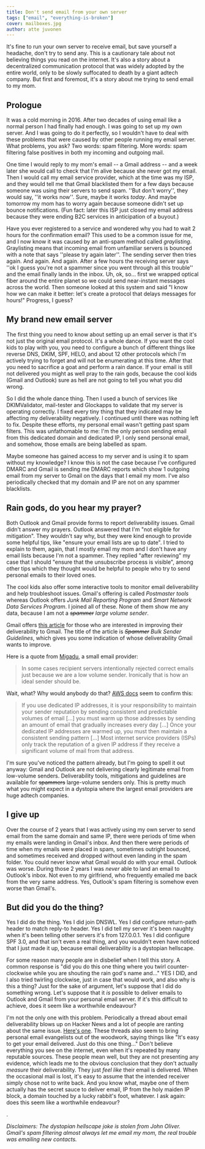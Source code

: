 ```yaml
---
title: Don't send email from your own server
tags: ["email", "everything-is-broken"]
cover: mailboxes.jpg
author: atte juvonen
---
```


It's fine to run your own server to receive email, but save yourself a headache, don't try to send any. This is a cautionary tale about not believing things you read on the internet. It's also a story about a decentralized communication protocol that was widely adopted by the entire world, only to be slowly suffocated to death by a giant adtech company. But first and foremost, it's a story about me trying to send email to my mom.

<re-img
    src="mailboxes.jpg"
    title="Photo by Mathyas Kurmann on Unsplash"
    href="https://unsplash.com/photos/fb7yNPbT0l8"
    >
</re-img>

## Prologue

It was a cold morning in 2016. After two decades of using email like a normal person I had finally had enough. I was going to set up my own server. And I was going to do it perfectly, so I wouldn't have to deal with these problems that were caused by other people running my email server. What problems, you ask? Two words: spam filtering. More words: spam filtering false positives in both my incoming and outgoing mail.

One time I would reply to my mom's email -- a Gmail address -- and a week later she would call to check that I'm alive because she never got my email. Then I would call my email service provider, which at the time was my ISP, and they would tell me that Gmail blacklisted them for a few days because someone was using their servers to send spam. ''But don't worry'', they would say, ''it works now''. Sure, maybe it works _today_. And maybe tomorrow my mom has to worry again because someone didn't set up bounce notifications. (Fun fact: later this ISP just closed my email address because they were ending B2C services in anticipation of a buyout.)

Have you ever registered to a service and wondered why you had to wait 2 hours for the confirmation email? This used to be a common issue for me, and I now know it was caused by an anti-spam method called _graylisting_. Graylisting means that incoming email from unfamiliar servers is bounced with a note that says ''please try again later''. The sending server then tries again. And again. And again. After a few hours the receiving server says ''ok I guess you're not a spammer since you went through all this trouble'' and the email finally lands in the inbox. Uh, ok, so... first we wrapped optical fiber around the entire planet so we could send near-instant messages across the world. Then someone looked at this system and said "I know how we can make it better: let's create a protocol that delays messages for hours!" Progress, I guess?

## My brand new email server

The first thing you need to know about setting up an email server is that it's not just the original email protocol. It's a whole dance. If you want the cool kids to play with you, you need to configure a bunch of different things like reverse DNS, DKIM, SPF, HELO, and about 12 other protocols which I'm actively trying to forget and will not be enumerating at this time. After that you need to sacrifice a goat and perform a rain dance. If your email is still not delivered you might as well pray to the rain gods, because the cool kids (Gmail and Outlook) sure as hell are not going to tell you what you did wrong.

So I did the whole dance thing. Then I used a bunch of services like DKIMValidator, mail-tester and Glockapps to validate that my server is operating correctly. I fixed every tiny thing that they indicated may be affecting my deliverability negatively. I continued until there was nothing left to fix. Despite these efforts, my personal email wasn't getting past spam filters. This was unfathomable to me: I'm the only person sending email from this dedicated domain and dedicated IP, I only send personal email, and somehow, those emails are being labelled as spam.

Maybe someone has gained access to my server and is using it to spam without my knowledge? I know this is not the case because I've configured DMARC and Gmail is sending me DMARC reports which show 1 outgoing email from my server to Gmail on the days that I email my mom. I've also periodically checked that my domain and IP are not on any spammer blacklists.

## Rain gods, do you hear my prayer?

Both Outlook and Gmail provide forms to report deliverability issues. Gmail didn't answer my prayers. Outlook answered that I'm "not eligible for mitigation". They wouldn't say why, but they were kind enough to provide some helpful tips, like "ensure your email lists are up to date". I tried to explain to them, again, that I mostly email my mom and I don't have any email lists because I'm not a spammer. They replied "after reviewing" my case that I should "ensure that the unsubscribe process is visible", among other tips which they thought would be helpful to people who try to send personal emails to their loved ones.

The cool kids also offer some interactive tools to monitor email deliverability and help troubleshoot issues. Gmail's offering is called _Postmaster tools_ whereas Outlook offers _Junk Mail Reporting Program_ and _Smart Network Data Services Program_. I joined all of these. None of them show me any data, because I am not a _~~spammer~~ large volume sender_.

Gmail offers <a href="https://support.google.com/mail/answer/81126" target="_blank">this article</a> for those who are interested in improving their deliverability to Gmail. The title of the article is _~~Spammer~~ Bulk Sender Guidelines_, which gives you some indication of whose deliverability Gmail wants to improve.

Here is a quote from <a href="https://www.migadu.com/en/guides/deliverability.html" target="_blank">Migadu</a>, a small email provider:

> In some cases recipient servers intentionally rejected correct emails just because we are a low volume sender. Ironically that is how an ideal sender should be.

Wait, what? Why would anybody do that? <a href="https://docs.aws.amazon.com/ses/latest/DeveloperGuide/dedicated-ips.html#dedicated-ips-managed-reputation" target="_blank">AWS docs</a> seem to confirm this:

> If you use dedicated IP addresses, it is your responsibility to maintain your sender reputation by sending consistent and predictable volumes of email [...] you must warm up those addresses by sending an amount of email that gradually increases every day [...] Once your dedicated IP addresses are warmed up, you must then maintain a 
consistent sending pattern [...] Most internet service providers (ISPs) only track the reputation of a given IP address if they receive a significant volume of mail from that address.

<re-img
    src="spam-meme.jpg"
    title="Meme"
    >
</re-img>

I'm sure you've noticed the pattern already, but I'm going to spell it out anyway: Gmail and Outlook are not delivering clearly legitimate email from low-volume senders. Deliverability tools, mitigations and guidelines are available for ~~spammers~~ large-volume senders only. This is pretty much what you might expect in a dystopia where the largest email providers are huge adtech companies.

## I give up

Over the course of 2 years that I was actively using my own server to send email from the same domain and same IP, there were periods of time when my emails were landing in Gmail's inbox. And then there were periods of time when my emails were placed in spam, sometimes outright bounced, and sometimes received and dropped without even landing in the spam folder. You could never know what Gmail would do with your email. Outlook was worse. During those 2 years I was _never_ able to land an email to Outlook's inbox. Not even to my girlfriend, who frequently emailed me back from the very same address. Yes, Outlook's spam filtering is somehow even worse than Gmail's.

## But did you do the thing?

Yes I did do the thing. Yes I did join DNSWL. Yes I did configure return-path header to match reply-to header. Yes I did tell my server it's been naughty when it's been telling other servers it's from 127.0.0.1. Yes I did configure SPF 3.0, and that isn't even a real thing, and you wouldn't even have noticed that I just made it up, because email deliverability is a dystopian hellscape.

For some reason many people are in disbelief when I tell this story. A common response is "did you do this one thing where you twirl counter-clockwise while you are shouting the rain god's name and..." YES I DID, and I also tried twirling clockwise, just in case that would work, and also why is this a thing? Just for the sake of argument, let's suppose that I did do something wrong. Let's suppose that it _is_ possible to deliver emails to Outlook and Gmail from your personal email server. If it's this difficult to achieve, does it seem like a worthwhile endeavour?

I'm not the only one with this problem. Periodically a thread about email deliverability blows up on Hacker News and a lot of people are ranting about the same issue. <a href="https://news.ycombinator.com/item?id=19756125" target="_blank">Here's one</a>. These threads also seem to bring personal email evangelists out of the woodwork, saying things like "It's easy to get your email delivered. Just do this one thing..." Don't believe everything you see on the internet, even when it's repeated by many reputable sources. These people mean well, but they are not presenting any evidence, which leads me to the obvious conclusion that they don't actually _measure_ their deliverability. They just _feel like_ their email is delivered. When the occasional mail is lost, it's easy to assume that the intended receiver simply chose not to write back. And you know what, maybe one of them actually has the secret sauce to deliver email, IP from the holy maiden IP block, a domain touched by a lucky rabbit's foot, whatever. I ask again: does this seem like a worthwhile endeavour?

.

_Disclaimers: The dystopian hellscape joke is stolen from John Oliver. Gmail's spam filtering almost always let me email my mom, the real trouble was emailing new contacts._
